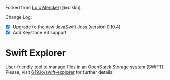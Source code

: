 Forked from [Loic Merckel](https://github.com/roikku/swift-explorer) (@roikku).

Change Log:
- [X] Upgrade to the new JavaSwift Joss (version 0.10.4)
- [X] Add Keystone V3 support

Swift Explorer
========

User-friendly tool to manage files in an OpenStack Storage system (SWIFT). Please, visit [619.io/swift-explorer](http://www.619.io/swift-explorer) for further details.
